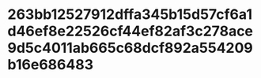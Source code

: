 # 263bb12527912dffa345b15d57cf6a1d46ef8e22526cf44ef82af3c278ace9d5c4011ab665c68dcf892a554209b16e686483